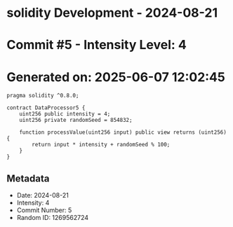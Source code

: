 ﻿# solidity Development - 2024-08-21
# Commit #5 - Intensity Level: 4
# Generated on: 2025-06-07 12:02:45
```solidity
pragma solidity ^0.8.0;

contract DataProcessor5 {
    uint256 public intensity = 4;
    uint256 private randomSeed = 854832;

    function processValue(uint256 input) public view returns (uint256) {
        return input * intensity + randomSeed % 100;
    }
}
```
## Metadata
- Date: 2024-08-21
- Intensity: 4
- Commit Number: 5
- Random ID: 1269562724
